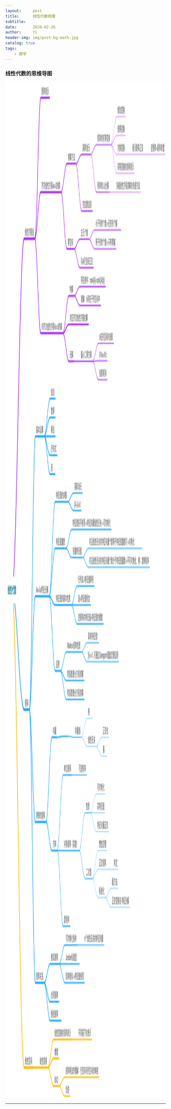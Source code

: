 ```yaml
---
layout:     post
title:      线性代数梳理
subtitle:   
date:       2020-02-26
author:     Yi
header-img: img/post-bg-math.jpg
catalog: true
tags:
    - 数学
---
```

### 线性代数的思维导图
<img src="/img/LinearAlgebra/LinearAlgebra.png"  height="3182" width="4410">



---

